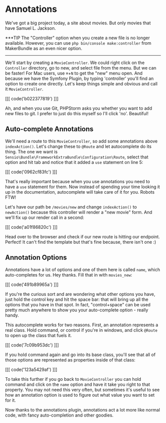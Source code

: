# Annotations

We've got a big project today, a site about movies. But only movies that 
have Samuel L. Jackson.

***TIP
The "Controller" option when you create a new file is no longer available. However,
you can use `php bin/console make:controller` from MakerBundle as an even nicer option.
***

We'll start by creating a `MovieController`. We could right click on the
`Controller` directory, go to new, and select file from the menu. But we can
be faster! For Mac users, use `⌘`+`N` to get the "new" menu open. And because
we have the Symfony Plugin, by typing 'controller' you'll find an option to create 
one directly. Let's keep things simple and obvious and call it `MovieController`.

[[[ code('b022377819') ]]]

Ah, and when you use Git, PHPStorm asks you whether you want to add new files to
git. I prefer to just do this myself so I'll click 'no'. Beautiful!

## Auto-complete Annotations

We'll need a route to this `MovieController`, so add some annotations above `indexAction()`.
Let's change these to `@Route` and let autocomplete do its thing. The one we want is
`Sensio\Bundle\FrameworkExtraBundle\Configuration\Route`, select that option and hit
tab and notice that it added a `use` statement on line 5:

[[[ code('0962cf83fc') ]]]

That's really important because when you use annotations you need to have a `use` statement
for them. Now instead of spending your time looking it up in the documentation, autocomplete
will take care of it for you. Robots FTW!

Let's have our path be `/movies/new` and change `indexAction()` to `newAction()` because
this controller will render a "new movie" form. And we'll fix up our render call in
a second:

[[[ code('a01f86820c') ]]]

Head over to the browser and check if our new route is hitting our endpoint. Perfect!
It can't find the template but that's fine because, there isn't one :)

## Annotation Options

Annotations have a lot of options and one of them here is called `name`, which auto-completes
for us. Hey thanks. Fill that in with `movies_new`:

[[[ code('491b89965a') ]]]

If you're the curious sort and are wondering what other options you have, just hold
the control key and hit the space bar: that will bring up all the options that you
have in that spot. In fact, "control+space" can be used pretty much anywhere to show
you your auto-complete option - really handy.

This autocomplete works for two reasons. First, an annotation represents a real class.
Hold command, or control if you're in windows, and click `@Route` to open up the
class that fuels it.

[[[ code('7c09b953dc') ]]]

If you hold command again and go into its base class, you'll see that all of those
options are represented as properties inside of that class:

[[[ code('123a5429af') ]]]

To take this further if you go back to `MovieController` you can hold command and
click on the `name` option and have it take you right to that property. You may not
need this very often, but sometimes it's useful to see how an annotation option is
used to figure out what value you want to set for it.

Now thanks to the annotations plugin, annotations act a lot more like normal code,
with fancy auto-completion and other goodies.
